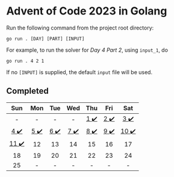 # Advent of Code 2023 in Golang
Run the following command from the project root directory:
```
go run . [DAY] [PART] [INPUT]
```

For example, to run the solver for _Day 4 Part 2_, using `input_1`, do
```
go run . 4 2 1
```

If no `[INPUT]` is supplied, the default `input` file will be used.

## Completed
| Sun | Mon | Tue | Wed | Thu | Fri | Sat |
| :-: | :-: | :-:| :-: | :-: | :-: | :-: |
| - | - | - | - | [1 :heavy_check_mark:](day01/) | [2 :heavy_check_mark:](day02/) | [3 :heavy_check_mark:](day03/) |
| [4 :heavy_check_mark:](day04/) | [5 :heavy_check_mark:](day05/) | [6 :heavy_check_mark:](day06/) | [7 :heavy_check_mark:](day07/) | [8 :heavy_check_mark:](day08/) | [9 :heavy_check_mark:](day9/) | [10 :heavy_check_mark:](day10/) |
| [11 :heavy_check_mark:](day11/) | 12 | 13 | 14 | 15 | 16 | 17 |
| 18 | 19 | 20 | 21 | 22 | 23 | 24 |
| 25 | - | - | - | - | - | - |
